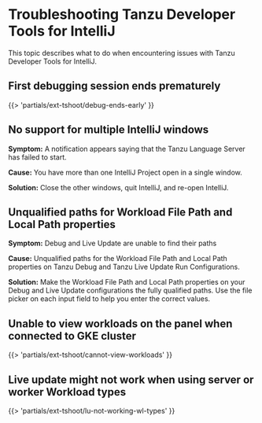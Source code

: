 # Troubleshooting Tanzu Developer Tools for IntelliJ

This topic describes what to do when encountering issues with Tanzu Developer Tools for IntelliJ.

## <a id="debug-ends-early"></a> First debugging session ends prematurely

{{> 'partials/ext-tshoot/debug-ends-early' }}

## <a id='no-support-multi-windows'></a> No support for multiple IntelliJ windows

**Symptom:** A notification appears saying that the Tanzu Language Server has failed to start.

**Cause:** You have more than one IntelliJ Project open in a single window.

**Solution:** Close the other windows, quit IntelliJ, and re-open IntelliJ.

## <a id='unqual-paths'></a> Unqualified paths for Workload File Path and Local Path properties

**Symptom:** Debug and Live Update are unable to find their paths

**Cause:** Unqualified paths for the Workload File Path and Local Path properties on Tanzu Debug and
Tanzu Live Update Run Configurations.

**Solution:** Make the Workload File Path and Local Path properties on your Debug and Live Update
configurations the fully qualified paths. Use the file picker on each input field to help you
enter the correct values.

## <a id='cannot-view-workloads'></a> Unable to view workloads on the panel when connected to GKE cluster

{{> 'partials/ext-tshoot/cannot-view-workloads' }}

## <a id='lu-not-working-wl-types'></a> Live update might not work when using server or worker Workload types

{{> 'partials/ext-tshoot/lu-not-working-wl-types' }}